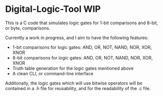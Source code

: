 # Digital-Logic-Tool WIP
This is a C code that simulates logic gates for 1-bit comparisons and 8-bit, or byte, comparisons.

Currently a work in progress, and I aim to have the following features:
- 1-bit comparisons for logic gates: AND, OR, NOT, NAND, NOR, XOR, XNOR 
- 8-bit comparisons for logic gates: AND, OR, NOT, NAND, NOR, XOR, XNOR 
- Truth table generation for the logic gates mentioned above
- A clean CLI, or command-line interface

Additonally, the logic gates which will use bitwise operators will be contained in a .h file for reusability, and for the readability of the .c file.
